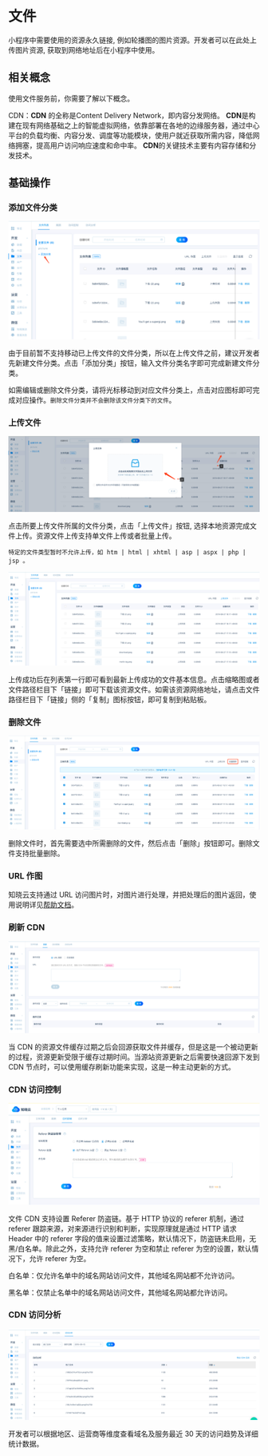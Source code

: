 # 文件

小程序中需要使用的资源永久链接, 例如轮播图的图片资源。开发者可以在此处上传图片资源, 获取到网络地址后在小程序中使用。

## 相关概念

使用文件服务前，你需要了解以下概念。

CDN：**CDN** 的全称是Content Delivery Network，即内容分发网络。 **CDN**是构建在现有网络基础之上的智能虚拟网络，依靠部署在各地的边缘服务器，通过中心平台的负载均衡、内容分发、调度等功能模块，使用户就近获取所需内容，降低网络拥塞，提高用户访问响应速度和命中率。 **CDN**的关键技术主要有内容存储和分发技术。

## 基础操作

### 添加文件分类

![添加文件分类](/images/dashboard/basic-services/add-file-classify.png)

由于目前暂不支持移动已上传文件的文件分类，所以在上传文件之前，建议开发者先新建文件分类。点击「添加分类」按钮，输入文件分类名字即可完成新建文件分类。

如需编辑或删除文件分类，请将光标移动到对应文件分类上，点击对应图标即可完成对应操作。`删除文件分类并不会删除该文件分类下的文件`。

### 上传文件

![上传文件](/images/dashboard/basic-services/upload-file.png)

点击所要上传文件所属的文件分类，点击「上传文件」按钮, 选择本地资源完成文件上传。资源文件上传支持单文件上传或者批量上传。

`特定的文件类型暂时不允许上传，如 htm | html | xhtml | asp | aspx | php | jsp 。`

![上传文件](/images/dashboard/basic-services/file-list.png)

上传成功后在列表第一行即可看到最新上传成功的文件基本信息。点击缩略图或者文件路径栏目下「链接」即可下载该资源文件。如需该资源网络地址，请点击文件路径栏目下「链接」侧的「复制」图标按钮，即可复制到粘贴板。

### 删除文件

![删除文件](/images/dashboard/basic-services/delete-file.png)

删除文件时，首先需要选中所需删除的文件，然后点击「删除」按钮即可。删除文件支持批量删除。

### URL 作图

知晓云支持通过 URL 访问图片时，对图片进行处理，并把处理后的图片返回，使用说明详见[帮助文档](http://support.minapp.com/hc/kb/article/1082737/)。

### 刷新 CDN

![刷新 CDN](/images/dashboard/basic-services/refresh-cdn.png)

当 CDN 的资源文件缓存过期之后会回源获取文件并缓存，但是这是一个被动更新的过程，资源更新受限于缓存过期时间。当源站资源更新之后需要快速回源下发到 CDN 节点时，可以使用缓存刷新功能来实现，这是一种主动更新的方式。

### CDN 访问控制

![CDN 访问控制](/images/dashboard/basic-services/cdn-control.png)

文件 CDN 支持设置  Referer 防盗链。基于 HTTP 协议的 referer 机制，通过 referer 跟踪来源，对来源进行识别和判断，实现原理就是通过 HTTP 请求 Header 中的 referer 字段的值来设置过滤策略，默认情况下，防盗链未启用，无黑/白名单。除此之外，支持允许 referer 为空和禁止 referer 为空的设置，默认情况下，允许 referer 为空。

白名单：仅允许名单中的域名网站访问文件，其他域名网站都不允许访问。

黑名单：仅禁止名单中的域名网站访问文件，其他域名网站都允许访问。

### CDN 访问分析

![CDN 访问分析](/images/dashboard/basic-services/cdn-analysis.png)

开发者可以根据地区、运营商等维度查看域名及服务最近 30 天的访问趋势及详细统计数据。
